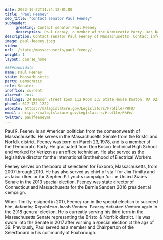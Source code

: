 ```yaml
---
date: 2023-10-22T11:54:12-05:00
title: "Paul Feeney"
seo_title: "contact senator Paul Feeney"
subheader:
     greeting: Contact senator Paul Feeney
     description: Paul Feeney, a member of the Democratic Party, has been serving as a member of the Massachusetts State Senate, representing the Bristol and Norfolk District, since 2017. His current term is set to conclude on January 1, 2025.
description: Contact senator Paul Feeney of Massachusetts. Contact information for Paul Feeney includes email address, phone number, and mailing address.
image: paul-feeney.jpeg
video:
url:  /states/massachusetts/paul-feeney/
weight: 1
layout: course_home

####candidate
name: Paul Feeney
state: Massachusetts
party: Democratic
role: Senator
inoffice: current
elected: 2017
mailing1: 24 Beacon Street Room 112 Room 335 State House Boston, MA 02133
phone1: 617-722-1222
website: https://malegislature.gov/Legislators/Profile/PRF0/
email : https://malegislature.gov/Legislators/Profile/PRF0/
twitter: paulfeeneyma
---
```


Paul R. Feeney is an American politician from the commonwealth of Massachusetts. He serves in the Massachusetts Senate from the Bristol and Norfolk district. Feeney was born on March 23, 1978, and is a member of the Democratic Party. He graduated from Don Bosco Technical High School and worked for Verizon as an office technician. He also served as the legislative director for the International Brotherhood of Electrical Workers.

Feeney served on the board of selectmen for Foxboro, Massachusetts, from 2007 through 2010. He has also served as chief of staff for Jim Timilty and as labor director for Stephen F. Lynch’s campaign for the United States Senate in the 2013 special election. Feeney was state director of Connecticut and Massachusetts for the Bernie Sanders 2016 presidential campaign.

When Timilty resigned in 2017, Feeney ran in the special election to succeed him, defeating Republican Jacob Ventura. Feeney defeated Ventura again in the 2018 general election. He is currently serving his third term in the Massachusetts Senate representing the Bristol & Norfolk district. He was sworn into the Senate in 2017 after winning a special election at the age of 39. Previously, Paul served as a member and Chairperson of the Selectboard in his community of Foxborough.
